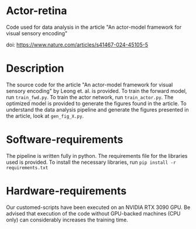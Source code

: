 # Actor-retina

Code used for data analysis in the article "An actor-model framework for visual sensory encoding"

doi: https://www.nature.com/articles/s41467-024-45105-5

# Description

The source code for the article "An actor-model framework for visual sensory encoding" by Leong et. al. is provided. To train the forward model, run `train_fwd.py`. To train the actor network, run `train_actor.py`. The optimized model is provided to generate the figures found in the article. To understand the data analysis pipeline and generate the figures presented in the article, look at `gen_fig_X.py`.

# Software-requirements
The pipeline is written fully in python. The requirements file for the libraries used is provided. To install the necessary libraries, run `pip install -r requirements.txt`

# Hardware-requirements
Our customed-scripts have been executed on an NVIDIA RTX 3090 GPU. Be advised that execution of the code without GPU-backed machines (CPU only) can considerably increases the training time.

